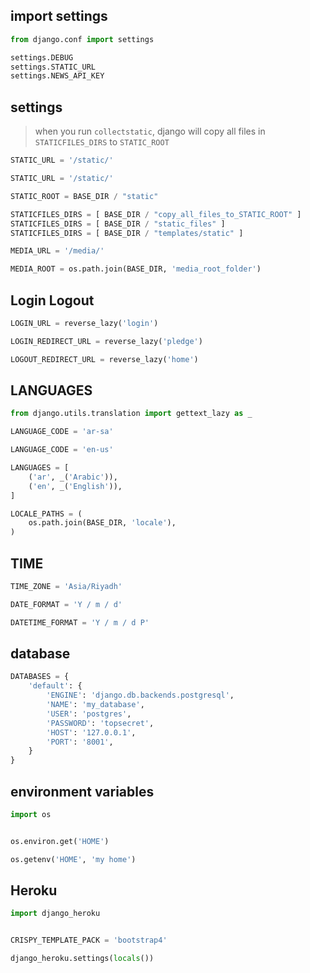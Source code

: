 ## import settings
```python
from django.conf import settings

settings.DEBUG
settings.STATIC_URL
settings.NEWS_API_KEY
```


## settings
> when you run `collectstatic`, django will 
> copy all files in `STATICFILES_DIRS` to `STATIC_ROOT`
```python
STATIC_URL = '/static/'

STATIC_URL = '/static/'

STATIC_ROOT = BASE_DIR / "static"

STATICFILES_DIRS = [ BASE_DIR / "copy_all_files_to_STATIC_ROOT" ]
STATICFILES_DIRS = [ BASE_DIR / "static_files" ]
STATICFILES_DIRS = [ BASE_DIR / "templates/static" ]

MEDIA_URL = '/media/'

MEDIA_ROOT = os.path.join(BASE_DIR, 'media_root_folder')
```


## Login Logout
```python
LOGIN_URL = reverse_lazy('login')

LOGIN_REDIRECT_URL = reverse_lazy('pledge')

LOGOUT_REDIRECT_URL = reverse_lazy('home')
```


## LANGUAGES
```python
from django.utils.translation import gettext_lazy as _

LANGUAGE_CODE = 'ar-sa'

LANGUAGE_CODE = 'en-us'

LANGUAGES = [
    ('ar', _('Arabic')),
    ('en', _('English')),
]

LOCALE_PATHS = (
    os.path.join(BASE_DIR, 'locale'),
)
```


## TIME
```python
TIME_ZONE = 'Asia/Riyadh'

DATE_FORMAT = 'Y / m / d'

DATETIME_FORMAT = 'Y / m / d P'
```


## database
```py
DATABASES = {
    'default': {
        'ENGINE': 'django.db.backends.postgresql',
        'NAME': 'my_database',
        'USER': 'postgres',
        'PASSWORD': 'topsecret',
        'HOST': '127.0.0.1',
        'PORT': '8001',
    }
}
```


## environment variables
```python
import os


os.environ.get('HOME')

os.getenv('HOME', 'my home')
```


## Heroku
```python
import django_heroku


CRISPY_TEMPLATE_PACK = 'bootstrap4'

django_heroku.settings(locals())
```
